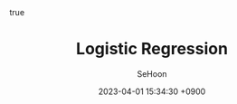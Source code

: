 ---
title: Logistic Regression
author: SeHoon
date: 2023-04-01 15:34:30 +0900
categories: [Machine Learning, ML_Theory]
tags: [machine learning, python]
math: true
mermaid: true
---